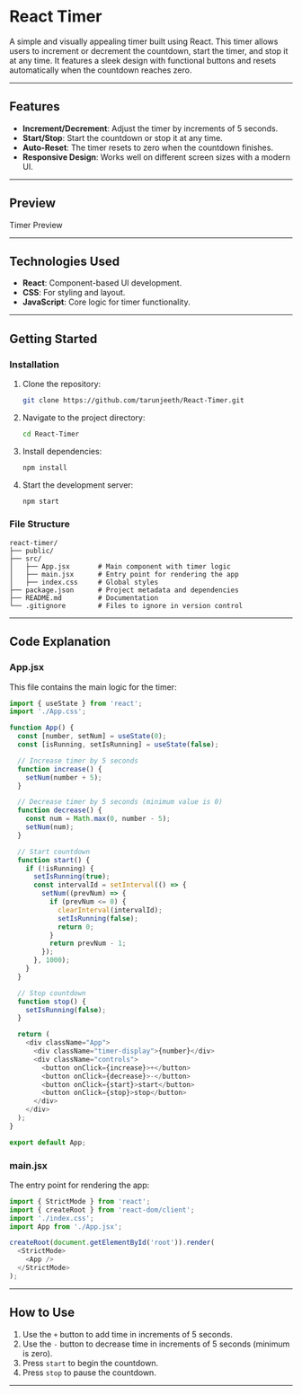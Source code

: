# **React Timer**

A simple and visually appealing timer built using React. This timer allows users to increment or decrement the countdown, start the timer, and stop it at any time. It features a sleek design with functional buttons and resets automatically when the countdown reaches zero.

---

## **Features**

- **Increment/Decrement**: Adjust the timer by increments of 5 seconds.
- **Start/Stop**: Start the countdown or stop it at any time.
- **Auto-Reset**: The timer resets to zero when the countdown finishes.
- **Responsive Design**: Works well on different screen sizes with a modern UI.

---

## **Preview**

Timer Preview

---

## **Technologies Used**

- **React**: Component-based UI development.
- **CSS**: For styling and layout.
- **JavaScript**: Core logic for timer functionality.

---

## **Getting Started**

### **Installation**
1. Clone the repository:
   ```bash
   git clone https://github.com/tarunjeeth/React-Timer.git
   ```
2. Navigate to the project directory:
   ```bash
   cd React-Timer
   ```
3. Install dependencies:
   ```bash
   npm install
   ```
4. Start the development server:
   ```bash
   npm start
   ```

### **File Structure**
```
react-timer/
├── public/
├── src/
│   ├── App.jsx       # Main component with timer logic
│   ├── main.jsx      # Entry point for rendering the app
│   ├── index.css     # Global styles
├── package.json      # Project metadata and dependencies
├── README.md         # Documentation
└── .gitignore        # Files to ignore in version control
```

---

## **Code Explanation**

### **App.jsx**
This file contains the main logic for the timer:
```javascript
import { useState } from 'react';
import './App.css';

function App() {
  const [number, setNum] = useState(0);
  const [isRunning, setIsRunning] = useState(false);

  // Increase timer by 5 seconds
  function increase() {
    setNum(number + 5);
  }

  // Decrease timer by 5 seconds (minimum value is 0)
  function decrease() {
    const num = Math.max(0, number - 5);
    setNum(num);
  }

  // Start countdown
  function start() {
    if (!isRunning) {
      setIsRunning(true);
      const intervalId = setInterval(() => {
        setNum((prevNum) => {
          if (prevNum <= 0) {
            clearInterval(intervalId);
            setIsRunning(false);
            return 0;
          }
          return prevNum - 1;
        });
      }, 1000);
    }
  }

  // Stop countdown
  function stop() {
    setIsRunning(false);
  }

  return (
    <div className="App">
      <div className="timer-display">{number}</div>
      <div className="controls">
        <button onClick={increase}>+</button>
        <button onClick={decrease}>-</button>
        <button onClick={start}>start</button>
        <button onClick={stop}>stop</button>
      </div>
    </div>
  );
}

export default App;
```

### **main.jsx**
The entry point for rendering the app:
```javascript
import { StrictMode } from 'react';
import { createRoot } from 'react-dom/client';
import './index.css';
import App from './App.jsx';

createRoot(document.getElementById('root')).render(
  <StrictMode>
    <App />
  </StrictMode>
);
```

---

## **How to Use**

1. Use the `+` button to add time in increments of 5 seconds.
2. Use the `-` button to decrease time in increments of 5 seconds (minimum is zero).
3. Press `start` to begin the countdown.
4. Press `stop` to pause the countdown.

---
